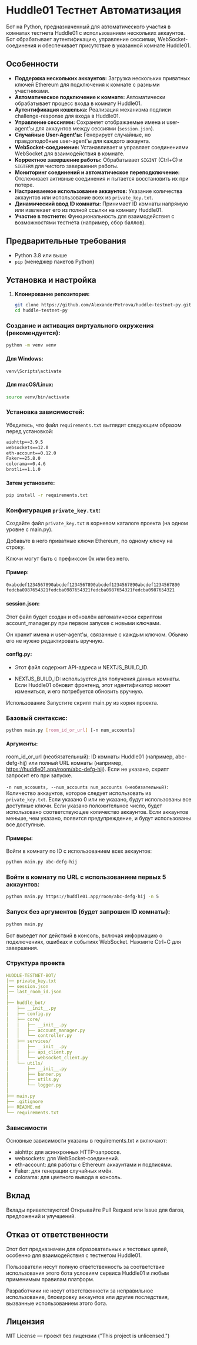 # Huddle01 Тестнет Автоматизация

Бот на Python, предназначенный для автоматического участия в комнатах тестнета Huddle01 с использованием нескольких аккаунтов. Бот обрабатывает аутентификацию, управление сессиями, WebSocket-соединения и обеспечивает присутствие в указанной комнате Huddle01.

## Особенности

* **Поддержка нескольких аккаунтов:** Загрузка нескольких приватных ключей Ethereum для подключения к комнате с разными участниками.
* **Автоматическое подключение к комнате:** Автоматически обрабатывает процесс входа в комнату Huddle01.
* **Аутентификация кошелька:** Реализация механизма подписи challenge-response для входа в Huddle01.
* **Управление сессиями:** Сохраняет отображаемые имена и user-agent'ы для аккаунтов между сессиями (`session.json`).
* **Случайные User-Agent'ы:** Генерирует случайные, но правдоподобные user-agent'ы для каждого аккаунта.
* **WebSocket-соединение:** Устанавливает и управляет соединениями WebSocket для взаимодействия в комнате.
* **Корректное завершение работы:** Обрабатывает `SIGINT` (Ctrl+C) и `SIGTERM` для чистого завершения работы.
* **Мониторинг соединений и автоматическое переподключение:** Отслеживает активные соединения и пытается восстановить их при потере.
* **Настраиваемое использование аккаунтов:** Указание количества аккаунтов или использование всех из `private_key.txt`.
* **Динамический ввод ID комнаты:** Принимает ID комнаты напрямую или извлекает его из полной ссылки на комнату Huddle01.
* **Участие в тестнете:** Функциональность для взаимодействия с возможностями тестнета (например, сбор баллов).

## Предварительные требования

* Python 3.8 или выше
* `pip` (менеджер пакетов Python)

## Установка и настройка

1. **Клонирование репозитория:**
   ```bash
   git clone https://github.com/AlexanderPetrova/huddle-testnet-py.git
   cd huddle-testnet-py
   ```
### Создание и активация виртуального окружения (рекомендуется):

```bash
python -m venv venv
```
#### Для Windows:
```bash
venv\Scripts\activate
```
#### Для macOS/Linux:
```bash
source venv/bin/activate
```

### Установка зависимостей:

Убедитесь, что файл `requirements.txt` выглядит следующим образом перед установкой:

```txt
aiohttp==3.9.5
websockets==12.0
eth-account==0.12.0
Faker==25.8.0
colorama==0.4.6
brotli==1.1.0
```

#### Затем установите:

```bash
pip install -r requirements.txt
```

### Конфигурация `private_key.txt`:

Создайте файл `private_key.txt` в корневом каталоге проекта (на одном уровне с main.py).

Добавьте в него приватные ключи Ethereum, по одному ключу на строку.

Ключи могут быть с префиксом 0x или без него.

#### Пример:

```txt
0xabcdef1234567890abcdef1234567890abcdef1234567890abcdef1234567890
fedcba0987654321fedcba0987654321fedcba0987654321fedcba0987654321
```

#### session.json:

Этот файл будет создан и обновлён автоматически скриптом account_manager.py при первом запуске с новыми ключами.

Он хранит имена и user-agent'ы, связанные с каждым ключом. Обычно его не нужно редактировать вручную.

#### config.py:

- Этот файл содержит API-адреса и NEXTJS_BUILD_ID.

- NEXTJS_BUILD_ID: используется для получения данных комнаты. Если Huddle01 обновит фронтенд, этот идентификатор может измениться, и его потребуется обновить вручную.

Использование
Запустите скрипт main.py из корня проекта.

### Базовый синтаксис:

```bash
python main.py [room_id_or_url] [-n num_accounts]
```

#### Аргументы:
room_id_or_url (необязательный):
ID комнаты Huddle01 (например, abc-defg-hij) или полный URL комнаты (например, https://huddle01.app/room/abc-defg-hij).
Если не указано, скрипт запросит его при запуске.

`-n num_accounts, --num_accounts num_accounts (необязательный)`:
Количество аккаунтов, которое следует использовать из `private_key.txt`.
Если указано 0 или не указано, будут использованы все доступные ключи.
Если указано положительное число, будет использовано соответствующее количество аккаунтов.
Если аккаунтов меньше, чем указано, появится предупреждение, и будут использованы все доступные.

#### Примеры:
Войти в комнату по ID с использованием всех аккаунтов:

```bash
python main.py abc-defg-hij
```

### Войти в комнату по URL с использованием первых 5 аккаунтов:

```bash
python main.py https://huddle01.app/room/abc-defg-hij -n 5
```

### Запуск без аргументов (будет запрошен ID комнаты):

```bash
python main.py
```

Бот выведет лог действий в консоль, включая информацию о подключениях, ошибках и событиях WebSocket. Нажмите Ctrl+C для завершения.

### Структура проекта
```yaml
HUDDLE-TESTNET-BOT/
│── private_key.txt
│── session.json
│── last_room_id.json
│
├── huddle_bot/
│   ├── __init__.py
│   ├── config.py
│   ├── core/
│   │   ├── __init__.py
│   │   ├── account_manager.py
│   │   └── controller.py
│   ├── services/
│   │   ├── __init__.py
│   │   ├── api_client.py
│   │   └── websocket_client.py
│   └── utils/
│       ├── __init__.py
│       ├── banner.py
│       ├── utils.py
│       └── logger.py
│
├── main.py
├── .gitignore
├── README.md
└── requirements.txt
```

### Зависимости
Основные зависимости указаны в requirements.txt и включают:

- aiohttp: для асинхронных HTTP-запросов.
- websockets: для WebSocket-соединений.
- eth-account: для работы с Ethereum аккаунтами и подписями.
- Faker: для генерации случайных имён.
- colorama: для цветного вывода в консоль.

## Вклад
Вклады приветствуются! Открывайте Pull Request или Issue для багов, предложений и улучшений.

## Отказ от ответственности
Этот бот предназначен для образовательных и тестовых целей, особенно для взаимодействия с тестнетом Huddle01.

Пользователи несут полную ответственность за соответствие использования этого бота условиям сервиса Huddle01 и любым применимым правилам платформ.

Разработчики не несут ответственности за неправильное использование, блокировку аккаунтов или другие последствия, вызванные использованием этого бота.

## Лицензия
MIT License — проект без лицензии ("This project is unlicensed.")